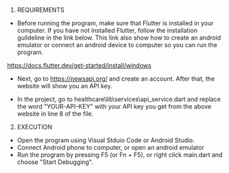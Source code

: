 1. REQUIREMENTS

- Before running the program, make sure that Flutter is installed in your computer.
If you have not installed Flutter, follow the installation guildeline in the link below. 
This link also show how to create an android emulator or connect an android device to computer so you can run the program.

https://docs.flutter.dev/get-started/install/windows 

- Next, go to https://newsapi.org/ and create an account. After that, the website will show you an API key.

- In the project, go to healthcare\lib\services\api_service.dart and replace the word "YOUR-API-KEY" with your API key you get from the above website in line 8 of the file.

2. EXECUTION

- Open the program using Visual Stduio Code or Android Studio.
- Connect Android phone to computer, or open an android emulator
- Run the program by pressing F5 (or Fn + F5), or right click main.dart and choose "Start Debugging".


